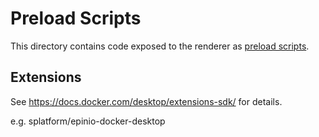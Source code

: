 # Preload Scripts

This directory contains code exposed to the renderer as [preload scripts].

[preload scripts]: https://www.electronjs.org/docs/latest/tutorial/tutorial-preload

## Extensions

See https://docs.docker.com/desktop/extensions-sdk/ for details.

e.g. splatform/epinio-docker-desktop
